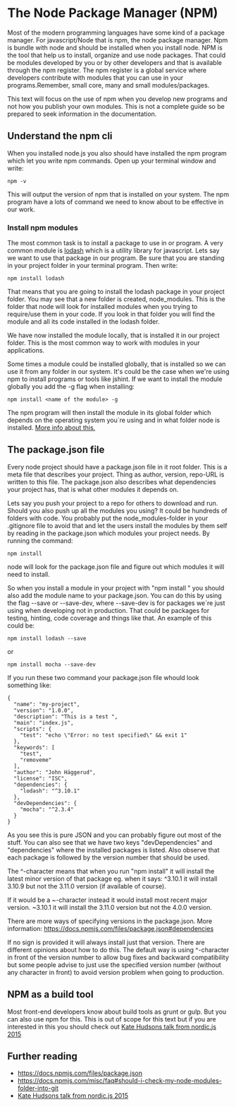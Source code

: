 # The Node Package Manager (NPM)
Most of the modern programming languages have some kind of a package manager. For javascript/Node that is npm, the node package manager. Npm is bundle with node and should be installed when you install node. NPM is the tool that help us to install, organize and use node packages. That could be modules developed by you or by other developers and that is available through the npm register. The npm register is a global service where developers contribute with modules that you can use in your programs.Remember, small core, many and small modules/packages.

This text will focus on the use of npm when you develop new programs and not how you publish your own modules. This is not a complete guide so be prepared to seek information in the documentation.

## Understand the npm cli
When you installed node.js you also should have installed the npm program which let you write npm commands. Open up your terminal window and write:

```
npm -v
```
This will output the version of npm that is installed on your system. The npm program have a lots of command we need to know about to be effective in our work.

### Install npm modules
The most common task is to install a package to use in or program. A very common module is [lodash](https://www.npmjs.com/package/lodash) which is a utility library for javascript. Lets say we want to use that package in our program. Be sure that you are standing in your project folder in your terminal program. Then write:
```
npm install lodash
```
That means that you are going to install the lodash package in your project folder. You may see that a new folder is created, node_modules. This is the folder that node will look for installed modules when you trying to require/use them in your code. If you look in that folder you will find the module and all its code installed in the lodash folder.

We have now installed the module locally, that is installed it in our project folder. This is the most common way to work with modules in your applications.

Some times a module could be installed globally, that is installed so we can use it from any folder in our system. It's could be the case when we're using npm to install programs or tools like jshint. If we want to install the module globally you add the -g flag when installing:
```
npm install <name of the module> -g
```
The npm program will then install the module in its global folder which depends on the operating system you´re using and in what folder node is installed. [More info about this.](https://docs.npmjs.com/files/folders)

## The package.json file
Every node project should have a package.json file in it root folder. This is a meta file that describes your project. Thing as author, version, repo-URL is written to this file. The package.json also describes what dependencies your project has, that is what other modules it depends on.

Lets say you push your project to a repo for others to download and run. Should you also push up all the modules you using? It could be hundreds of folders with code. You probably put the node_modules-folder in your .gitignore file to avoid that and let the users install the modules by them self by reading in the package.json which modules your project needs. By running the command:
```
npm install
```
node will look for the package.json file and figure out which modules it will need to install.

So when you install a module in your project with "npm install <name of the module>" you should also add the module name to your package.json. You can do this by using the flag --save or --save-dev, where --save-dev is for packages we´re just using when developing not in production. That could be packages for testing, hinting, code coverage and things like that. An example of this could be:
```
npm install lodash --save
```
or
```
npm install mocha --save-dev
```

If you run these two command your package.json file whould look something like:

```
{
  "name": "my-project",
  "version": "1.0.0",
  "description": "This is a test ",
  "main": "index.js",
  "scripts": {
    "test": "echo \"Error: no test specified\" && exit 1"
  },
  "keywords": [
    "test",
    "removeme"
  ],
  "author": "John Häggerud",
  "license": "ISC",
  "dependencies": {
    "lodash": "^3.10.1"
  },
  "devDependencies": {
    "mocha": "^2.3.4"
  }
}
```
As you see this is pure JSON and you can probably figure out most of the stuff. You can also see that we have two keys "devDependencies" and "dependencies" where the installed packages is listed. Also observe that each package is followed by the version number that should be used.

The ^-character means that when you run "npm install" it will install the latest minor version of that package eg. when it says: ^3.10.1 it will install 3.10.9 but not the 3.11.0 version (if available of course).

If it would be a ~-character instead it would install most recent major version. ~3.10.1 it will install the 3.11.0 version but not the 4.0.0 version.

There are more ways of specifying versions in the package.json. More information: https://docs.npmjs.com/files/package.json#dependencies

If no sign is provided it will always install just that version. There are different opinions about how to do this. The default way is using ^-character in front of the version number to allow bug fixes and backward compatibility but some people advise to just use the specified version number (without any character in front) to avoid version problem when going to production.


## NPM as a build tool
Most front-end developers know about build tools as grunt or gulp. But you can also use npm for this.
This is out of scope for this text but if you are interested in this you should check out [Kate Hudsons talk from nordic.js 2015](https://www.youtube.com/watch?v=0RYETb9YVrk)

## Further reading
* https://docs.npmjs.com/files/package.json
* https://docs.npmjs.com/misc/faq#should-i-check-my-node-modules-folder-into-git
* [Kate Hudsons talk from nordic.js 2015](https://www.youtube.com/watch?v=0RYETb9YVrk)
